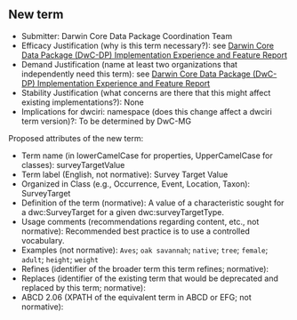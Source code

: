 ## New term

* Submitter: Darwin Core Data Package Coordination Team
* Efficacy Justification (why is this term necessary?): see [Darwin Core Data Package (DwC-DP) Implementation Experience and Feature Report](https://gbif.github.io/dwc-dp/docs/dwc_dp_implementation_feature_reports.pdf)
* Demand Justification (name at least two organizations that independently need this term): see [Darwin Core Data Package (DwC-DP) Implementation Experience and Feature Report](https://gbif.github.io/dwc-dp/docs/dwc_dp_implementation_feature_reports.pdf)
* Stability Justification (what concerns are there that this might affect existing implementations?): None
* Implications for dwciri: namespace (does this change affect a dwciri term version)?: To be determined by DwC-MG

Proposed attributes of the new term:

* Term name (in lowerCamelCase for properties, UpperCamelCase for classes): surveyTargetValue
* Term label (English, not normative): Survey Target Value
* Organized in Class (e.g., Occurrence, Event, Location, Taxon): SurveyTarget
* Definition of the term (normative): A value of a characteristic sought for a dwc:SurveyTarget for a given dwc:surveyTargetType.
* Usage comments (recommendations regarding content, etc., not normative): Recommended best practice is to use a controlled vocabulary.
* Examples (not normative): `Aves`; `oak savannah`; `native`; `tree`; `female`; `adult`; `height`; `weight`
* Refines (identifier of the broader term this term refines; normative): 
* Replaces (identifier of the existing term that would be deprecated and replaced by this term; normative): 
* ABCD 2.06 (XPATH of the equivalent term in ABCD or EFG; not normative): 
